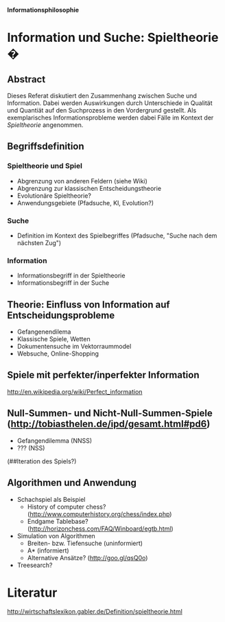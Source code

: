 **Informationsphilosophie** 

# Information und Suche: Spieltheorie �

## Abstract
Dieses Referat diskutiert den Zusammenhang zwischen Suche und Information. Dabei werden Auswirkungen durch Unterschiede in Qualität und Quantiät auf den Suchprozess in den Vordergrund gestellt. Als exemplarisches Informationsprobleme werden dabei Fälle im Kontext der *Spieltheorie* angenommen.

## Begriffsdefinition

### Spieltheorie und Spiel
* Abgrenzung von anderen Feldern (siehe Wiki)
* Abgrenzung zur klassischen Entscheidungstheorie
* Evolutionäre Spieltheorie?
* Anwendungsgebiete (Pfadsuche, KI, Evolution?)

### Suche
* Definition im Kontext des Spielbegriffes (Pfadsuche, "Suche nach dem nächsten Zug")

### Information
* Informationsbegriff in der Spieltheorie
* Informationsbegriff in der Suche

## Theorie: Einfluss von Information auf Entscheidungsprobleme
* Gefangenendilema
* Klassische Spiele, Wetten
* Dokumentensuche im Vektorraummodel
* Websuche, Online-Shopping

## Spiele mit perfekter/inperfekter Information
http://en.wikipedia.org/wiki/Perfect_information

## Null-Summen- und Nicht-Null-Summen-Spiele (http://tobiasthelen.de/ipd/gesamt.html#pd6)
* Gefangendilemma (NNSS)
* ??? (NSS)

(##Iteration des Spiels?)


## Algorithmen und Anwendung
* Schachspiel als Beispiel
	* History of computer chess? (http://www.computerhistory.org/chess/index.php)
	* Endgame Tablebase? (http://horizonchess.com/FAQ/Winboard/egtb.html)
* Simulation von Algorithmen
	* Breiten- bzw. Tiefensuche (uninformiert)
	* A* (informiert)
	* Alternative Ansätze? (http://goo.gl/qsQ0o)
* Treesearch?

# Literatur
http://wirtschaftslexikon.gabler.de/Definition/spieltheorie.html
